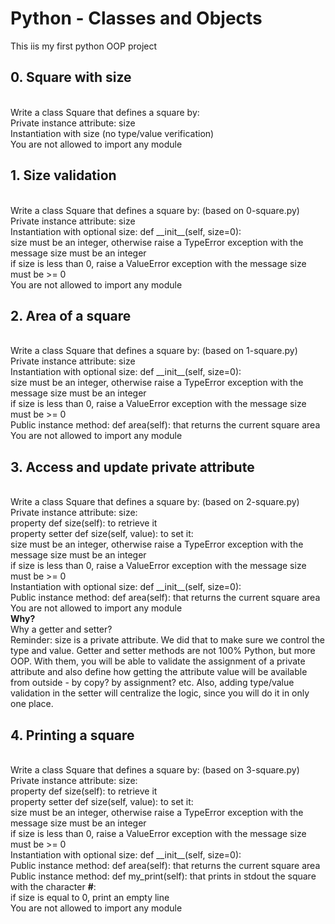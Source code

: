 <h1>Python - Classes and Objects</h1>
This iis my first python OOP project
<br>
<h2>0. Square with size</h2>
<br>
Write a class Square that defines a square by:
<br>
Private instance attribute: size<br>
Instantiation with size (no type/value verification)<br>
You are not allowed to import any module<br>
<h2>1. Size validation</h2>
<br>
Write a class Square that defines a square by: (based on 0-square.py)
<br>
Private instance attribute: size<br>
Instantiation with optional size: def __init__(self, size=0):<br>
size must be an integer, otherwise raise a TypeError exception with the message size must be an integer<br>
if size is less than 0, raise a ValueError exception with the message size must be >= 0<br>
You are not allowed to import any module<br>
<h2>2. Area of a square</h2>
<br>
Write a class Square that defines a square by: (based on 1-square.py)
<br>
Private instance attribute: size<br>
Instantiation with optional size: def __init__(self, size=0):<br>
size must be an integer, otherwise raise a TypeError exception with the message size must be an integer<br>
if size is less than 0, raise a ValueError exception with the message size must be >= 0<br>
Public instance method: def area(self): that returns the current square area<br>
You are not allowed to import any module<br>
<h2>3. Access and update private attribute</h2>
<br>
Write a class Square that defines a square by: (based on 2-square.py)
<br>
Private instance attribute: size:<br>
property def size(self): to retrieve it<br>
property setter def size(self, value): to set it:<br>
size must be an integer, otherwise raise a TypeError exception with the message size must be an integer<br>
if size is less than 0, raise a ValueError exception with the message size must be >= 0<br>
Instantiation with optional size: def __init__(self, size=0):<br>
Public instance method: def area(self): that returns the current square area<br>
You are not allowed to import any module<br>
<strong>Why?</strong>
<br>
Why a getter and setter?
<br>
Reminder: size is a private attribute. We did that to make sure we control the type and value. Getter and setter methods are not 100% Python, but more OOP. With them, you will be able to validate the assignment of a private attribute and also define how getting the attribute value will be available from outside - by copy? by assignment? etc. Also, adding type/value validation in the setter will centralize the logic, since you will do it in only one place.<br>
<h2>4. Printing a square</h2>
<br>
Write a class Square that defines a square by: (based on 3-square.py)
<br>
Private instance attribute: size:<br>
property def size(self): to retrieve it<br>
property setter def size(self, value): to set it:<br>
size must be an integer, otherwise raise a TypeError exception with the message size must be an integer<br>
if size is less than 0, raise a ValueError exception with the message size must be >= 0<br>
Instantiation with optional size: def __init__(self, size=0):<br>
Public instance method: def area(self): that returns the current square area<br>
Public instance method: def my_print(self): that prints in stdout the square with the character <strong>#</strong>:<br>
if size is equal to 0, print an empty line<br>
You are not allowed to import any module<br>
